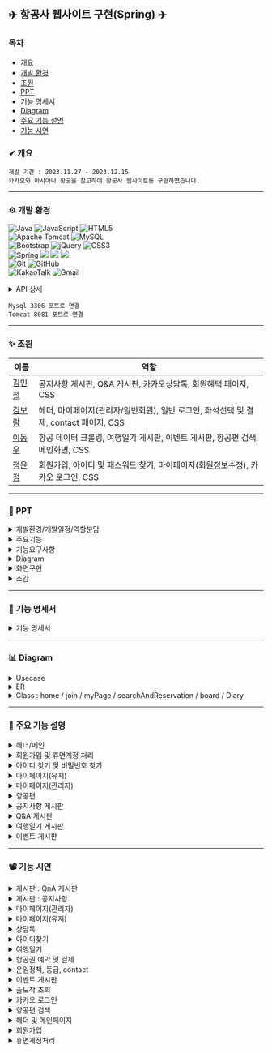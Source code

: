 ## ✈️ 항공사 웹사이트 구현(Spring) ✈️

### 목차
* [개요](#-개요)
* [개발 환경](#-개발-환경)
* [조원](#-조원)
* [PPT](#-ppt)
* [기능 명세서](#-기능-명세서)
* [Diagram](#-diagram)
* [주요 기능 설명](#-주요-기능-설명)
* [기능 시연](#-기능-시연)

### ✔ 개요
```
개발 기간 : 2023.11.27 - 2023.12.15
카카오와 아시아나 항공을 참고하여 항공사 웹사이트를 구현하였습니다.
```
***

### ⚙ 개발 환경
![Java](https://img.shields.io/badge/java-%23ED8B00.svg?style=for-the-badge&logo=openjdk&logoColor=white)
![JavaScript](https://img.shields.io/badge/javascript-%23323330.svg?style=for-the-badge&logo=javascript&logoColor=%23F7DF1E)
![HTML5](https://img.shields.io/badge/html5-%23E34F26.svg?style=for-the-badge&logo=html5&logoColor=white)
<br>
![Apache Tomcat](https://img.shields.io/badge/apache%20tomcat-%23F8DC75.svg?style=for-the-badge&logo=apache-tomcat&logoColor=black)
![MySQL](https://img.shields.io/badge/mysql-%2300f.svg?style=for-the-badge&logo=mysql&logoColor=white)
<br>
![Bootstrap](https://img.shields.io/badge/bootstrap-%238511FA.svg?style=for-the-badge&logo=bootstrap&logoColor=white)
![jQuery](https://img.shields.io/badge/jquery-%230769AD.svg?style=for-the-badge&logo=jquery&logoColor=white)
![CSS3](https://img.shields.io/badge/css3-%231572B6.svg?style=for-the-badge&logo=css3&logoColor=white)
<br>
![Spring](https://img.shields.io/badge/spring-%236DB33F.svg?style=for-the-badge&logo=spring&logoColor=white)
<img src="https://img.shields.io/badge/springsecurity-6DB33F?style=flat-square&logo=springsecurity&logoColor=white"/>
<img src="https://img.shields.io/badge/JSP-E34F26?style=flat-square&logo=JSP&logoColor=white">
<img src="https://img.shields.io/badge/Mybatis-000000?style=flat&logo=Fluentd&logoColor=white"/>
<br>
![Git](https://img.shields.io/badge/git-%23F05033.svg?style=for-the-badge&logo=git&logoColor=white)
![GitHub](https://img.shields.io/badge/github-%23121011.svg?style=for-the-badge&logo=github&logoColor=white)
<br>
![KakaoTalk](https://img.shields.io/badge/kakaotalk-ffcd00.svg?style=for-the-badge&logo=kakaotalk&logoColor=000000)
![Gmail](https://img.shields.io/badge/Gmail-D14836?style=for-the-badge&logo=gmail&logoColor=white)

<details>
	<summary>
		API 상세
	</summary>
  
* 카카오 : 카카오 지도, 카카오 로그인, 카카오톡 채널​, 카카오 postcode service(우편번호)
* 메일 전송 : Javax.mail, spring-context-support(JavaMailSender, MimeMessage, MimeMessageHelper)​
* 기타 : Selenium(크롤링), Summernote(게시판 에디터), DateRangePicker(날짜 선택), PortOne(결제), chart.js(그래프), openWeather(날씨)

</details>

```
Mysql 3306 포트로 연결
Tomcat 8081 포트로 연결
```

***

### ✨ 조원
|이름|역할|
|----|------|
|[김민철](https://github.com/alscjf6702)|공지사항 게시판, Q&A 게시판, 카카오상담톡, 회원혜택 페이지, CSS​|
|[김보람](https://github.com/kbr7105)|헤더, 마이페이지(관리자/일반회원), 일반 로그인, 좌석선택 및 결제, contact 페이지, CSS​|
|[이동우](https://github.com/dwdwdw12)|항공 데이터 크롤링, 여행일기 게시판, 이벤트 게시판, 항공편 검색, 메인화면, CSS|
|[정윤정](https://github.com/yjeongyjeong)|회원가입, 아이디 및 패스워드 찾기, 마이페이지(회원정보수정), 카카오 로그인, CSS​|
***
### 📂 PPT
<details>
  <summary>
   개발환경/개발일정/역할분담
  </summary>
  
![Slide1](https://github.com/yjeongyjeong/springProject/assets/147116001/4457e99c-e108-4dd9-a65d-64b6c621338a)

![Slide2](https://github.com/yjeongyjeong/springProject/assets/147116001/0e04c012-f26f-4a7c-b843-104559b6d50f)

![Slide3](https://github.com/yjeongyjeong/springProject/assets/147116001/679fa277-1466-40c1-97a1-7818de74f0eb)

![Slide4](https://github.com/yjeongyjeong/springProject/assets/147116001/b072ce3c-d346-4cb4-a494-a0ce7921e77b)

![Slide5](https://github.com/yjeongyjeong/springProject/assets/147116001/211b5bab-a299-4d16-956b-c34df47f5431)

![Slide6](https://github.com/yjeongyjeong/springProject/assets/147116001/c91c2f13-fc88-4977-892d-886845662bab)

</details>

<details>
  <summary>
    주요기능
  </summary>
  
![Slide7](https://github.com/yjeongyjeong/springProject/assets/147116001/bea8d9d2-d9ec-43ff-85ea-c53baa7efd34)

![Slide8](https://github.com/yjeongyjeong/springProject/assets/147116001/13cddc6d-cf3a-4785-92e3-8ed45cb2fa68)

![Slide9](https://github.com/yjeongyjeong/springProject/assets/147116001/133528f2-3c69-4555-aeef-1db447f424fd)

![Slide10](https://github.com/yjeongyjeong/springProject/assets/147116001/c24fe1ea-0ffe-479b-8fcd-3143dc39ff80)

![Slide11](https://github.com/yjeongyjeong/springProject/assets/147116001/cc0ace2f-74ed-4796-be08-a13b4dce5375)

![Slide12](https://github.com/yjeongyjeong/springProject/assets/147116001/1fdfe2d0-d133-49c3-ab66-aa4d90a9c30d)

![Slide13](https://github.com/yjeongyjeong/springProject/assets/147116001/35311bdc-5afa-4f1a-8094-01567978f8c6)

![Slide14](https://github.com/yjeongyjeong/springProject/assets/147116001/6253c832-1ac2-4193-9ec7-8027bfe9b528)

![Slide15](https://github.com/yjeongyjeong/springProject/assets/147116001/ec000016-de63-4ede-b916-ff16bf80acee)

</details>

<details>
  <summary>
기능요구사항
  </summary>

![Slide16](https://github.com/yjeongyjeong/springProject/assets/147116001/113f57c5-bbad-43b2-866e-28be281c4d18)

![Slide17](https://github.com/yjeongyjeong/springProject/assets/147116001/376d5a9d-b7d1-444f-8ea2-c6b7b75a62b0)

![Slide18](https://github.com/yjeongyjeong/springProject/assets/147116001/571f9bf6-469d-4a9a-9fb4-d28c51cff9ea)

![Slide19](https://github.com/yjeongyjeong/springProject/assets/147116001/7d21b4d4-141a-4e58-adc4-c93e18fd75d6)

![Slide20](https://github.com/yjeongyjeong/springProject/assets/147116001/b1241374-111d-4d52-a287-8923d216dbc5)

![Slide21](https://github.com/yjeongyjeong/springProject/assets/147116001/dcbd3dd4-3971-42d3-9374-e9c21600e450)

![Slide22](https://github.com/yjeongyjeong/springProject/assets/147116001/fb9a2329-e0a0-43e8-9b03-26ce1a172cf6)

![Slide23](https://github.com/yjeongyjeong/springProject/assets/147116001/acea52bd-b1dc-4d89-8fa8-59fc3a0a6110)

![Slide24](https://github.com/yjeongyjeong/springProject/assets/147116001/9e69ef39-007c-44ce-8eb0-094673bddc64)

![Slide25](https://github.com/yjeongyjeong/springProject/assets/147116001/54d2fdc8-9a2c-4a90-b5d3-b648ca6e29e0)

![Slide26](https://github.com/yjeongyjeong/springProject/assets/147116001/bb78e520-8c65-4c7f-b4db-d450d30198f5)

![Slide27](https://github.com/yjeongyjeong/springProject/assets/147116001/38a8c9b7-2c83-43c0-8335-0356508dd976)

![Slide28](https://github.com/yjeongyjeong/springProject/assets/147116001/fbfa6314-64e3-4af0-98c9-9e40a8335d93)

![Slide29](https://github.com/yjeongyjeong/springProject/assets/147116001/5ac7342a-0467-4e82-96c8-fdc662277668)

![Slide30](https://github.com/yjeongyjeong/springProject/assets/147116001/ab55c5e8-5fe5-4107-8e91-bc8b060b4432)

</details>

<details>
  <summary>
Diagram
  </summary>

![Slide31](https://github.com/yjeongyjeong/springProject/assets/147116001/e1986ac3-ea8b-49bd-b326-4b8042df9d21)

![Slide32](https://github.com/yjeongyjeong/springProject/assets/147116001/c1e461d8-de44-4e7e-b577-aaf0f3f41d20)

![Slide33](https://github.com/yjeongyjeong/springProject/assets/147116001/35338f6b-4f9a-4d9b-b2b5-0bdb1c501f6f)

![Slide34](https://github.com/yjeongyjeong/springProject/assets/147116001/94408130-37ee-4832-beba-c3d0e40136fb)

![Slide35](https://github.com/yjeongyjeong/springProject/assets/147116001/326efbb2-04de-403c-ab6a-f707d8a1cd09)

![Slide36](https://github.com/yjeongyjeong/springProject/assets/147116001/da5fd5f8-0291-4e18-a7fc-42b131d224da)

![Slide37](https://github.com/yjeongyjeong/springProject/assets/147116001/2b0265ef-eebb-4549-9be9-baf5324fc227)

![Slide38](https://github.com/yjeongyjeong/springProject/assets/147116001/c2343c03-1e04-41bf-bda9-72935357fb24)

</details>

<details>
  <summary>
화면구현
  </summary>

![Slide39](https://github.com/yjeongyjeong/springProject/assets/147116001/7626d3c9-9764-4a9a-974e-bd8da89c4087)

![Slide40](https://github.com/yjeongyjeong/springProject/assets/147116001/9e0ae236-f502-4f32-9388-a2bebd2af569)

![Slide41](https://github.com/yjeongyjeong/springProject/assets/147116001/466b0db3-0bfb-4a43-ba97-7900da13e3a0)

![Slide42](https://github.com/yjeongyjeong/springProject/assets/147116001/c98706b8-490a-47f5-9951-5ec72f8317dd)

![Slide43](https://github.com/yjeongyjeong/springProject/assets/147116001/3a7353d6-2928-4fe0-a11c-174cac245ae1)

![Slide44](https://github.com/yjeongyjeong/springProject/assets/147116001/4fa7fb34-0610-48b9-a3db-7c7d20fc06a0)

![Slide45](https://github.com/yjeongyjeong/springProject/assets/147116001/fa8b79c9-c5a3-484a-907f-51d16ce850c7)

![Slide46](https://github.com/yjeongyjeong/springProject/assets/147116001/29658e5d-b592-4cfd-ad6f-064e9b11a1c7)

![Slide47](https://github.com/yjeongyjeong/springProject/assets/147116001/7edc7a1e-997a-4b1a-aae5-4c4aca1ad01b)

![Slide48](https://github.com/yjeongyjeong/springProject/assets/147116001/edd46e2f-2030-4b51-ac06-a4ee5936abf5)

![Slide49](https://github.com/yjeongyjeong/springProject/assets/147116001/e1927f07-e676-41ab-a1b1-68d3cbcb729c)

![Slide50](https://github.com/yjeongyjeong/springProject/assets/147116001/1af960af-10dd-406d-90fc-3f82543751a0)

![Slide51](https://github.com/yjeongyjeong/springProject/assets/147116001/d9ece71c-de5d-4eb9-87a2-177918c954c0)

![Slide52](https://github.com/yjeongyjeong/springProject/assets/147116001/199ec181-e0f0-4f58-8394-8155cd1508a4)

![Slide53](https://github.com/yjeongyjeong/springProject/assets/147116001/e3a5bcf1-fd7f-4273-9cab-43f51521034c)

![Slide54](https://github.com/yjeongyjeong/springProject/assets/147116001/5a72fd5d-27ab-4d1b-950a-aa20f97488b4)

![Slide55](https://github.com/yjeongyjeong/springProject/assets/147116001/84049c04-1d9b-4488-bee5-4f442f604d32)

</details>

<details>
  <summary>
소감
  </summary>

![Slide56](https://github.com/yjeongyjeong/springProject/assets/147116001/411ac5d7-8399-4a80-9d9f-595575638b69)

![Slide57](https://github.com/yjeongyjeong/springProject/assets/147116001/d217c41f-3b93-459d-95cb-ad6226b31e76)

![Slide58](https://github.com/yjeongyjeong/springProject/assets/147116001/889b2a38-248f-4152-861d-3c419e5fa40a)

![Slide59](https://github.com/yjeongyjeong/springProject/assets/147116001/67ceb7b8-c5de-464f-98c0-54290a6a87e4)

![Slide60](https://github.com/yjeongyjeong/springProject/assets/147116001/61a43e3d-a96d-4084-a953-83a75c80ff52)

</details>

***

### 📑 기능 명세서
<details>
  <summary>
    기능 명세서
  </summary>

![functionalSpecification](https://github.com/yjeongyjeong/springProject/assets/147116001/cc1b5e2a-8aec-48bb-b705-1669330ddb94)
</details>

***

### 📊 Diagram
<details>
  <summary>
    Usecase
  </summary>

![UsecaseDiagram](https://github.com/yjeongyjeong/springProject/assets/147116001/9bf8257a-47ec-45c4-8615-8b5a4fb0b453)
 </details>
 
<details>
  <summary>
    ER
  </summary>

![ERDiagram](https://github.com/yjeongyjeong/springProject/assets/147116001/bb0f6351-8300-4efd-8fc9-aea2e3d3d569)
 </details>
 
<details>
  <summary>
    Class : home / join / myPage / searchAndReservation / board / Diary
</summary>
	
ClassDiagram_home
![ClassDiagram_home](https://github.com/yjeongyjeong/springProject/assets/147116001/758fb6f0-bd46-462e-b327-d15d23fc89c3)

ClassDiagram_join
![ClassDiagram_join](https://github.com/yjeongyjeong/springProject/assets/147116001/b2235f82-9db8-430c-88f9-ccdacd3a5bf6)

ClassDiagram_myPage
![ClassDiagram_myPage](https://github.com/yjeongyjeong/springProject/assets/147116001/1e9938b7-1984-423e-98b2-3d187e1ed382)

ClassDiagram_searchAndReservation
![ClassDiagram_searchAndReservation](https://github.com/yjeongyjeong/springProject/assets/147116001/32455ab8-6572-4036-b9d8-b9d1950459b8)

ClassDiagram_boardAdmin
![ClassDiagram_boardAdmin](https://github.com/yjeongyjeong/springProject/assets/147116001/9d3eb770-1dc3-4345-b19f-aded48aed66b)

ClassDiagram_boardEventAndDiary
![ClassDiagram_boardEventAndDiary](https://github.com/yjeongyjeong/springProject/assets/147116001/384d8281-7636-4561-9d9e-7868664608d0)
 </details>
 
---
 
### 📍 주요 기능 설명
<details>
  <summary>
    헤더/메인
  </summary>
  
* 헤더의 경우 각 페이지로 이동
* 항공편 검색
* 이벤트 슬라이더 : 기준을 정해서 8개 노출
* 모달 : 긴급공지, 공지사항 등 안내
* 공지사항 : 중요공지 노출
* 지역별 인기 노선 소개

</details>

<details>
  <summary>
    회원가입 및 휴면계정 처리
  </summary>
  
* 일반 회원가입과 카카오 회원 가입으로 구성
* 회원가입 시 입력 정보 유효성 검사
* 회원가입 시 패스워드 인코딩
* 회원가입 시 가입완료 메일 전송
* 휴면계정은 로그인 시 계정 상태 조회
* 랜덤키를 생성하여 유저 체크 후 휴면 비활성화

</details>

<details>
  <summary>
    아이디 찾기 및 비밀번호 찾기
  </summary>
  
* 입력받은 정보로 유저 조회
* 랜덤키를 통한 유저 체크

</details>

<details>
  <summary>
	마이페이지(유저)
  </summary>
  
* 정보 조회 및 변경
* 등급 및 마일리지 상세 조회
* 항공 예약 현황 조회
* 내가 쓴 글 조회
</details>

<details>
  <summary>
	마이페이지(관리자)
  </summary>
  
* 회원 현황 조회 및 휴면 처리
* 일별 매출 그래프 확인
* 항공 예약 현황 조회 및 수정
* 게시판 작성 및 조회
</details>

<details>
  <summary>
항공편
  </summary>
  
* 편도/왕복 선택 검색
* 검색어 자동완성
* 조회 항공편 부재시 가까운 항공편 조회 가능
* 항공편 운항 상태 확인
* 좌석 선택 시 예약 페이지 이동
* 결제 시 마일리지 및 카카오 포인트 사용 가능
* 결제 후 카카오톡으로 메세지 발송 가능
</details>

<details>
  <summary>
    공지사항 게시판
  </summary>
  
* 페이징 및 검색 기능
* 조회수
* 게시글 작성 시 일반, 긴급, 팝업 분류
* 파일 첨부 가능
</details>

<details>
  <summary>
Q&A 게시판
  </summary>
  
* 페이징 및 검색 기능
* 조회수
* 본인만 삭제 가능, 관리자만 답변 가능
</details>

<details>
  <summary>
여행일기 게시판
  </summary>
  
* 페이징 및 검색 기능
* 조회수
* 회원의 경우 댓글과 추천 가능
</details>

<details>
  <summary>
이벤트 게시판
  </summary>
  
* 페이징 및 검색 기능
* 조회수
* 파일 첨부 가능
* 지난 이벤트 확인 가능
* 리스트/그리드형 표시
* 썸네일
</details>

***

### 📽 기능 시연

<details>
  <summary>
게시판 : QnA 게시판
  </summary>
  
https://github.com/yjeongyjeong/AirlineProject-eclipse-/assets/147116001/ae88fc97-2313-40a5-8405-24b5310d6627
  
</details>  

<details>
  <summary>
게시판 : 공지사항
  </summary>

https://github.com/yjeongyjeong/AirlineProject-eclipse-/assets/147116001/9ab4401f-7dfc-4b1b-91f4-3c49b788bb2f  
  
</details>  

<details>
  <summary>
마이페이지(관리자)
  </summary>

https://github.com/yjeongyjeong/AirlineProject-eclipse-/assets/147116001/1c96d480-273e-4f4a-988c-c1a5123c58a4  
  
</details>  

<details>
  <summary>
마이페이지(유저)
  </summary>

https://github.com/yjeongyjeong/AirlineProject-eclipse-/assets/147116001/6b3fb71c-61de-4cb7-a7f9-91239257ef45  

  
</details>  

<details>
  <summary>
상담톡
  </summary>
  
https://github.com/yjeongyjeong/AirlineProject-eclipse-/assets/147116001/47fa47f6-ff49-4f7c-8242-585bc745acfd  
  
</details>  

<details>
  <summary>
아이디찾기
  </summary>
  
https://github.com/yjeongyjeong/AirlineProject-eclipse-/assets/147116001/3c2e3fb1-1efa-43be-8de4-f92786e9b2e1  
  
</details>  

<details>
  <summary>
여행일기
  </summary>
  
https://github.com/yjeongyjeong/AirlineProject-eclipse-/assets/147116001/13835b48-3059-4d85-8b16-d42f2a8710c4  
  
</details>  

<details>
  <summary>
항공권 예약 및 결제
  </summary>
  
https://github.com/yjeongyjeong/AirlineProject-eclipse-/assets/147116001/cdb6ee9b-d2fe-435d-ba91-80239cf164c4  
  
</details>  

<details>
  <summary>
운임정책, 등급, contact
  </summary>

https://github.com/yjeongyjeong/AirlineProject-eclipse-/assets/147116001/443cef84-f679-480e-b1d6-eda6026c9798  
  
</details>  

<details>
  <summary>
이벤트 게시판
  </summary>
  
https://github.com/yjeongyjeong/AirlineProject-eclipse-/assets/147116001/b1e4cf7a-6788-4cc5-b68a-697bf04251e4    
  
</details>  

<details>
  <summary>
출도착 조회
  </summary>

https://github.com/yjeongyjeong/AirlineProject-eclipse-/assets/147116001/d86d4e28-0a86-40dd-aa80-243fa650c371    
  
</details>  

<details>
  <summary>
카카오 로그인
  </summary>
  
https://github.com/yjeongyjeong/AirlineProject-eclipse-/assets/147116001/ba67b95a-53e1-4492-a040-2b9233fc125a  
  
</details>  

<details>
  <summary>
항공편 검색
  </summary>

https://github.com/yjeongyjeong/AirlineProject-eclipse-/assets/147116001/9622232e-faff-46c3-9a8f-0ede8e5f4ee6  
  
</details>  

<details>
  <summary>
헤더 및 메인페이지
  </summary>
  
https://github.com/yjeongyjeong/AirlineProject-eclipse-/assets/147116001/ce8d420c-6eb8-49ef-baa6-28f5ca03fd7e  
  
</details>  

<details>
  <summary>
회원가입
  </summary>

https://github.com/yjeongyjeong/AirlineProject-eclipse-/assets/147116001/26e327ff-d86c-4740-a867-e3ab6ac73ad1  
  
</details>  

<details>
  <summary>
휴면계정처리
  </summary>
  
https://github.com/yjeongyjeong/AirlineProject-eclipse-/assets/147116001/9587272a-d565-46f8-a63e-4232a5c10727    
  
</details>  

